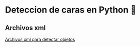 # Deteccion de caras en Python 🐍
## Archivos xml 
[Archivos xml para detectar objetos](https://github.com/opencv/opencv/tree/4.x/data/haarcascades)



